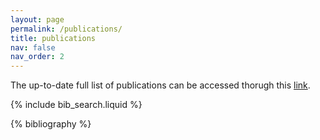 ```yaml
---
layout: page
permalink: /publications/
title: publications
nav: false
nav_order: 2
---
```

The up-to-date full list of publications can be accessed thorugh this <a href="https://researchmap.jp/yilmaz/published_papers?lang=en">link</a>.
<!-- _pages/publications.md -->

<!-- Bibsearch Feature -->

{% include bib_search.liquid %}

<div class="publications">

{% bibliography %}

</div>
